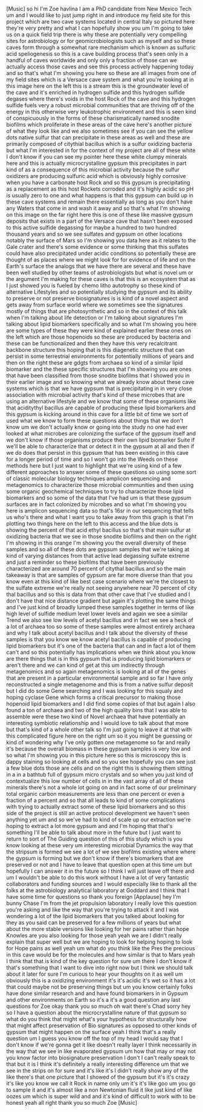 [Music] so hi I'm Zoe havlina I am a PhD candidate from New Mexico Tech um and I would like to just jump right in and introduce my field site for this project which are two cave systems located in central Italy so pictured here they're very pretty and what I can hopefully show you um I'm going to take us on a quick field trip there is why these are potentially very compelling sites for astrobiology or for geomicrobiologists such as myself and so these caves form through a somewhat rare mechanism which is known as sulfuric acid speliogenesis so this is a cave building process that's seen only in a handful of caves worldwide and only only a fraction of those can we actually access those caves and see this process actively happening today and so that's what I'm showing you here so these are all images from one of my field sites which is a Versace cave system and what you're looking at in this image here on the left this is a stream this is the groundwater level of the cave and it's enriched in hydrogen sulfide and this hydrogen sulfide degases where there's voids in the host Rock of the cave and this hydrogen sulfide fuels very a robust microbial communities that are thriving off of the energy in this otherwise very leukotrophic environment and this is seen kind of conspicuously in the forms of these charismatically named snodite biofilms which proliferate in these areas of the cave here's another picture of what they look like and we also sometimes see if you can see the yellow dots native sulfur that can precipitate in these areas as well and these are primarily composed of citythial bacillus which is a sulfur oxidizing bacteria but what I'm interested in for the context of my project are all of these white I don't know if you can see my pointer here these white clumpy minerals here and this is actually microcrystalline gypsum this precipitates in part kind of as a consequence of this microbial activity because the sulfur oxidizers are producing sulfuric acid which is obviously highly corrosive when you have a carbonate host Rock and so this gypsum is precipitating as a replacement as this host Rockets corroded and it's highly acidic so pH is usually zero to one and what happens is that this gypsum can build up in these cave systems and remain there essentially as long as you don't have any Waters that come in and wash it away and so that's what I'm showing on this image on the far right here this is one of these like massive gypsum deposits that exists in a part of the Versace cave that hasn't been exposed to this active sulfide degassing for maybe a hundred to two hundred thousand years and so we see sulfates and gypsum on other locations notably the surface of Mars so I'm showing you data here as it relates to the Gale crater and there's some evidence or some thinking that this sulfates could have also precipitated under acidic conditions so potentially these are thought of as places where we might look for for evidence of life and on the Earth's surface the analogs that we have there are several and these have been well studied by other teams of astrobiologists but what is novel um or the argument I'm making for these caves is that this is an ecosystem that as I just showed you is fueled by chemo litho autotrophy so these kind of alternative Lifestyles and so potentially studying the gypsum and its ability to preserve or not preserve biosignatures is is kind of a novel aspect and gets away from surface world where we sometimes see the signatures mostly of things that are photosynthetic and so in the context of this talk when I'm talking about life detection or I'm talking about signatures I'm talking about lipid biomarkers specifically and so what I'm showing you here are some types of these they were kind of explained earlier these ones on the left which are those hopenoids so these are produced by bacteria and these can be functionalized and then they have this very recalcitrant backbone structure this hoping that is this diagenetic structure that can persist in some terrestrial environments for potentially millions of years and then on the right these are gdgts from archaea so kind of a similar lipid biomarker and the these specific structures that I'm showing you are ones that have been classified from those snodite biofilms that I showed you in their earlier image and so knowing what we already know about these cave systems which is that we have gypsum that is precipitating in in very close association with microbial activity that's kind of these microbes that are using an alternative lifestyle and we know that some of these organisms like that aciditythyl bacillus are capable of producing these lipid biomarkers and this gypsum is kicking around in this cave for a little bit of time we sort of used what we know to form these questions about things that we don't know um we don't actually know or going into the study no one had ever looked at what microbes are colonizing the surface of the gypsum itself and we don't know if those organisms produce their own lipid biomarker Suite if we'll be able to characterize that or detect it in the gypsum at all and then if we do does that persist in this gypsum that has been existing in this cave for a longer period of time and so I won't go into the Weeds on these methods here but I just want to highlight that we're using kind of a few different approaches to answer some of these questions so using some sort of classic molecular biology techniques amplicon sequencing and metagenomics to characterize those microbial communities and then using some organic geochemical techniques to try to characterize those lipid biomarkers and so some of the data that I've had um is that these gypsum surfaces are in fact colonized by microbes and so what I'm showing you here is amplicon sequencing data so that's 16sr in our sequencing that tells us who's there and what I want you to take away from this graph is that I'm plotting two things here on the left to this access and the blue dots is showing the percent of that acid ethyl bacillus so that's that main sulfur at oxidizing bacteria that we see in those snodite biofilms and then on the right I'm showing in this orange I'm showing you the overall diversity of these samples and so all of these dots are gypsum samples that we're taking at kind of varying distances from that active lead degassing sulfate extreme and just a reminder so these biofilms that have been previously characterized are around 70 percent of citythal bacillus and so the main takeaway is that are samples of gypsum are far more diverse than that you know even at this kind of like best case scenario where we're the closest to the sulfate extreme we're really not seeing anywhere near 70 percent of city thal bacillus and so this is data from that other cave that I've studied and I don't have that nice distance gradient but again it's plotting the same things and I've just kind of broadly lumped these samples together in terms of like high level of sulfide medium level lower levels and again we see a similar Trend we also see low levels of acetyl bacillus and in fact we see a heck of a lot of archaea too so some of these samples were almost entirely archaea and why I talk about acetyl bacillus and I talk about the diversity of these samples is that you know we know acetyl bacillus is capable of producing lipid biomarkers but it's one of the bacteria that can and in fact a lot of them can't and so this potentially has implications when we think about you know are there things that is in this gypsum that is producing lipid biomarkers or aren't there and we can kind of get at this um indirectly through metagenomics and so again metagenomics is looking at all of the genes that are present in a particular environmental sample and so far I have only reconstructed a single metagenome and this is from a native sulfur deposit but I did do some Gene searching and I was looking for this squaly and hoping cyclase Gene which forms a critical precursor to making those hopenoid lipid biomarkers and I did find some copies of that but again I also found a ton of archaea and two of the high quality bins that I was able to assemble were these two kind of Novel archaea that have potentially an interesting symbiotic relationship and I would love to talk about that more but that's kind of a whole other talk so I'm just going to leave it at that with this complicated figure here on the right um so it you might be guessing or kind of wondering why I've only gotten one metagenome so far and really it's because the overall biomass in these gypsum samples is very low and so what I'm showing you in this picture here so this is microscopy this is dappy staining so looking at cells and so you see hopefully you can see just a few blue dots those are cells and on the right this is showing them sitting in a in a bathtub full of gypsum micro crystals and so when you just kind of contextualize this low number of cells in in the vast array of all of these minerals there's not a whole lot going on and in fact some of our preliminary total organic carbon measurements are less than one percent or even a fraction of a percent and so that all leads to kind of some complications with trying to actually extract some of these lipid biomarkers and so this side of the project is still an active protocol development we haven't seen anything yet um and so we've had to kind of scale up our extraction we're hoping to extract a lot more gypsum and and I'm hoping that that's something I'll be able to talk about more in the future but I just want to return to sort of The Guiding question of this of this study which is you know looking at these very um interesting microbial Dynamics the way that the stripsum is formed we see a lot of we see biofilms existing where where the gypsum is forming but we don't know if there's biomarkers that are preserved or not and I have to leave that question open at this time um but hopefully I can answer it in the future so I think I will just leave off there and um I wouldn't be able to do this work without I have a lot of very fantastic collaborators and funding sources and I would especially like to thank all the folks at the astrobiology analytical laboratory at Goddard and I think that I have some time for questions so thank you foreign [Applause] hey I'm bunny Chase I'm from the jet propulsion laboratory I really love this question you're asking and like the way that you're trying to attack it and I was wondering a lot of the lipid biomarkers that you talked about looking for they as you said can be preserved for a few millions of years but what about the more stable versions like looking for her pains rather than hope Knowles are you also looking for those yeah yeah we are I didn't really explain that super well but we are hoping to look for helping hoping to look for Hope pains as well yeah um what do you think like the Pres the precious in this cave would be for the molecules and how similar is that to Mars yeah I think that that is kind of the key question for sure um there I don't know if that's something that I want to dive into right now but I think we should talk about it later for sure I'm curious to hear your thoughts on it as well um obviously this is a oxidizing environment it's it's acidic it's wet so it has a lot that could maybe not be preserving things but um you know certainly folks have done similar research and and have found biomarkers in in Gypsum and other environments on Earth so it's a it's a good question any last questions for Zoe okay thank you so much oh wait there's Chad sorry hey so I have a question about the microcrystalline nature of that gypsum so what do you think that might what's your hypothesis for structurally how that might affect preservation of Bio signatures as opposed to other kinds of gypsum that might happen on the surface yeah I think that's a really question um I guess you know off the top of my head I would say that I don't know if we're gonna get it like doesn't really layer I think necessarily in the way that we see in like evaporated gypsum um how that may or may not you know factor into biosignature preservation I don't I can't really speak to that but it is I think it's definitely a really interesting difference um that we see in the strips on for sure and it's like it's I didn't really show any of the like there's that one picture that I showed of the gypsum but it's it's crazy it's like you know we call it Rock in name only um it's it's like goo um you go to sample it and it's almost like a non Newtonian fluid it like just kind of like oozes um which is super wild and and it's kind of difficult to work with to be honest yeah all right thank you so much Zoe [Music]